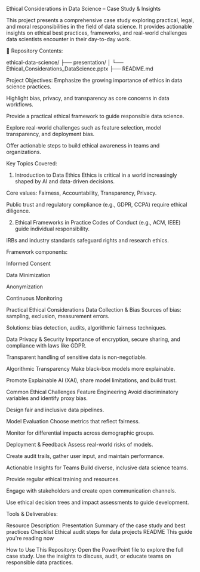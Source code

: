  Ethical Considerations in Data Science – Case Study & Insights
 
This project presents a comprehensive case study exploring practical, legal, and moral responsibilities in the field of data science. It provides actionable insights on ethical best practices, frameworks, and real-world challenges data scientists encounter in their day-to-day work.

📁 Repository Contents:

ethical-data-science/
├── presentation/
│   └── Ethical_Considerations_DataScience.pptx
├── README.md

 Project Objectives:
Emphasize the growing importance of ethics in data science practices.

Highlight bias, privacy, and transparency as core concerns in data workflows.

Provide a practical ethical framework to guide responsible data science.

Explore real-world challenges such as feature selection, model transparency, and deployment bias.

Offer actionable steps to build ethical awareness in teams and organizations.

 Key Topics Covered:
 
1. Introduction to Data Ethics
Ethics is critical in a world increasingly shaped by AI and data-driven decisions.

Core values: Fairness, Accountability, Transparency, Privacy.

Public trust and regulatory compliance (e.g., GDPR, CCPA) require ethical diligence.

2.  Ethical Frameworks in Practice
Codes of Conduct (e.g., ACM, IEEE) guide individual responsibility.

IRBs and industry standards safeguard rights and research ethics.

Framework components:

Informed Consent

Data Minimization

Anonymization

Continuous Monitoring

 Practical Ethical Considerations
 Data Collection & Bias
Sources of bias: sampling, exclusion, measurement errors.

Solutions: bias detection, audits, algorithmic fairness techniques.

 Data Privacy & Security
Importance of encryption, secure sharing, and compliance with laws like GDPR.

Transparent handling of sensitive data is non-negotiable.

 Algorithmic Transparency
Make black-box models more explainable.

Promote Explainable AI (XAI), share model limitations, and build trust.

 Common Ethical Challenges
 Feature Engineering
Avoid discriminatory variables and identify proxy bias.

Design fair and inclusive data pipelines.

 Model Evaluation
Choose metrics that reflect fairness.

Monitor for differential impacts across demographic groups.

 Deployment & Feedback
Assess real-world risks of models.

Create audit trails, gather user input, and maintain performance.

 Actionable Insights for Teams
Build diverse, inclusive data science teams.

Provide regular ethical training and resources.

Engage with stakeholders and create open communication channels.

Use ethical decision trees and impact assessments to guide development.

 Tools & Deliverables:

Resource	Description:
 Presentation	Summary of the case study and best practices
 Checklist Ethical audit steps for data projects
 README	This guide you're reading now
 
 How to Use This Repository:
Open the PowerPoint file to explore the full case study.
Use the insights to discuss, audit, or educate teams on responsible data practices.
